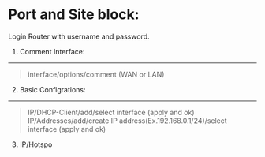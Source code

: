 Port and Site block:
====================
Login Router with username and password.

1. Comment Interface:
---------------------
> interface/options/comment (WAN or LAN)

2. Basic Configrations:
-----------------------
> IP/DHCP-Client/add/select interface (apply and ok)
> IP/Addresses/add/create IP address(Ex.192.168.0.1/24)/select interface (apply and ok)

3. IP/Hotspo
